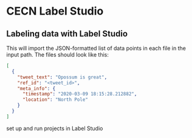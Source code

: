 # CECN Label Studio
## Labeling data with Label Studio

This will import the JSON-formatted list of data points in each file in the input path. The files should look like this:
```json
[
  {
    "tweet_text": "Opossum is great",
    "ref_id": "<tweet_id>",
    "meta_info": {
      "timestamp": "2020-03-09 18:15:28.212882",
      "location": "North Pole"
    }
  }
]
```
set up and run projects in Label Studio